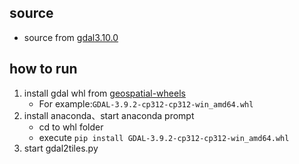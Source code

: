 ## source
- source from [gdal3.10.0](https://github.com/OSGeo/gdal/blob/master/swig/python/gdal-utils/osgeo_utils/gdal2tiles.py)
## how to run
1. install gdal whl from [geospatial-wheels](https://github.com/cgohlke/geospatial-wheels/releases)
   - For example:`GDAL-3.9.2-cp312-cp312-win_amd64.whl`
2. install anaconda、start anaconda prompt
   - cd to whl folder
   - execute `pip install GDAL-3.9.2-cp312-cp312-win_amd64.whl`
3. start gdal2tiles.py